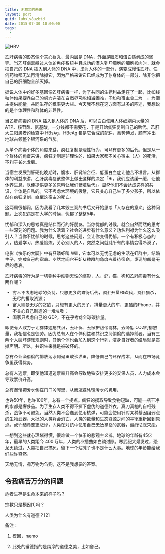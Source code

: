 ```yaml
---
title: 无意义的未来
layout: post
guid: luhxlv8uzbtd
date: 2015-07-30 10:00:00
tags:
  -
---
```


![HBV](http://mednoter.com/media/files/2015-07-30-HBV-structure.jpg)

乙肝病毒的形态像个夹心鱼丸，最内层是 DNA，外面是脂质和蛋白质组成的坚壳。当乙肝病毒躲过人体的免疫系统并且成功的潜入到肝细胞的细胞核内时，就会把自己的 DNA 插入到人体的 DNA 中，成为人体的一部分，演变成慢性乙肝。任何药物都无法再清除掉它，因为严格来讲它已经成为了你身体的一部分，除非你把自己的肝细胞全部灭掉。

据说人体中的好多基因像乙肝病毒一样，为了共同的生存利益走在了一起，比如线粒体如果要靠自己的努力存活在自然界可能相当困难，不如和宿主合二为一，为宿主提供能量，共同生存的概率更大些。今天我不想在这方面有过多的陈述，我想说的是个体理性和群体的非理性。

当乙肝病毒的 DNA 插入到人体的 DNA 后，可以白白使用人体细胞内大量的 ATP、核苷酸、氨基酸，一分钱都不需要花，于是开始疯狂复制自己的后代。乙肝大三阳患者的检查中 HBsAg、HBeAg 都是它合成的配件，蓄势待发，颇有冲出地球占领整个银河系的气势。

从单个病毒个体的角度来讲，疯狂复制是理性行为，可以有更多的后代。但是从一个群体的角度来讲，疯狂复制是非理性的，如果大家都不关心宿主（人）的死活，不利于长久发展。

当宿主发展到肝硬化晚期时，腹水、肝肾综合征、低蛋白血症让他苦不堪言。从群体的利益来讲，乙肝病毒应该整体上做出这样的决定「Hi，我们应该缓一缓，让他休养生息，以便提供更多的原料让我们繁殖后代」。显然他们不会达成这样的共识，个体是自私的。它不考虑大环境的疲惫，它只关心自己生了多少孩子，所以依然在疯狂复制，直至这宿主的死亡。

这两周很郁闷，因为我看了几本毁三观的书后又开始思考「人存在的意义」这种问题。上次犯病是在大学的时候，忧郁了整整5年。

忧郁和深入的思考真是结伴而行的好朋友。当你忧郁的时候，就会自然而然的思考一些深刻的问题。我为什么活着？社会的进步有什么意义？功名利禄为什么这么吸引人？当你不忧郁的时候，思考这些问题，会让你变得忧郁。一个有积极心态的人，热爱学习，热爱锻炼，关心别人的人，突然之间就对所有的事情变得冷漠了。

电影《快乐的大脚》中有只磷虾叫 Will，它本可以无忧无虑的生活在虾群中，结婚生子，完成自己的宿命。突然之间它开始从种群的角度去看待宿命，发现的却是无尽的悲哀。

乙肝病毒的行为是一切物种中动物天性的缩影，人，虾，猫，狗和乙肝病毒有什么两样呢？

* 穷人不考虑地球的负荷，只想更多的繁衍后代，疯狂开垦和砍伐，疯狂猎杀，无尽的攫取资源；
* 富人则是无尽的贪欲，只想有更大的房子，排量更大的车，更酷的iPhone，并不关心自己制造的一堆垃圾；
* 国家只考虑自己的 GDP，不在乎考虑全球碳排量。

即使有人致力于让群体达成共识，去环保、去保护热带雨林，去降低 CO2的排放量，我相信也是徒劳。因为总有人在个体利益和共识之间偷偷的选择前者。当有三两个人破坏游戏规则时，其他个体也会加入到这个行列，洁身自好者的结局就是丧掉声明。所以，共识生来就是被破坏的。

总有企业会偷偷的排放污水到河里或沙漠里，降低自己的环保成本，从而在市场竞争里获得优势。

总有人逃票，即使他知道逃票率升高会导致地铁安排更多的安保人员，人力成本会导致票价升高。

总有餐馆把污水倒在门口的河里，从而逃避处理污水的费用。

也许50年，也许100年，总有一个拐点。疯狂的攫取导致食物短缺，可能一瓶干净的水都是奢侈品。为了生存人类不得不撕下虚伪的道德外衣，真刀真枪的自相残杀，战争不可避免。当然人类不会蠢到使用核弹，可能会使用针对某种基因组弱点的生物武器。大批的人类将会消亡，人类的数量和生态资源之间的平衡重新回到原点。或许结局要更悲惨，人类在对抗中使用自己无法掌控的武器，最终彻底灭绝。

一想到这些就心理堵得慌，很难做一个快乐的悲观主义者。地球的年龄有45亿年，最早的人类距今 400 万年，人类的小插曲如白驹过隙。寒武纪大爆发过，恐龙灭绝过，人类把自己搞死，留下一个烂摊子也不是什么大事。地球的年龄能给我们些许释然。

天地无情，视万物为刍狗，这不是我想要的答案。

## 令我痛苦万分的问题

适者生存是生命本来的样子吗？

宗教只是模因[1]吗？

人类为什么有道德？[2]


备注：

1. 模因，memo

2. 此处的道德指的是纯净的道德之美，比如舍己。
